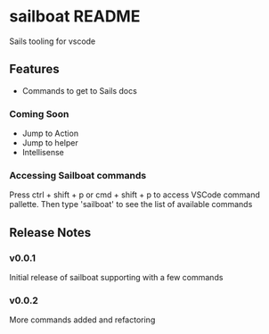# sailboat README

Sails tooling for vscode

## Features

- Commands to get to Sails docs

### Coming Soon

- Jump to Action
- Jump to helper
- Intellisense

### Accessing Sailboat commands

Press ctrl + shift + p or cmd + shift + p to access VSCode command pallette. Then type 'sailboat' to see the list of available commands

## Release Notes

### v0.0.1

Initial release of sailboat supporting with a few commands

### v0.0.2

More commands added and refactoring
